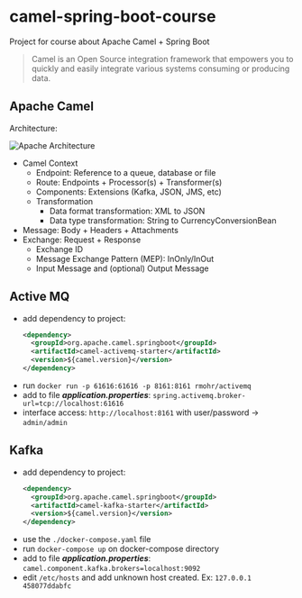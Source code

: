 # camel-spring-boot-course

Project for course about Apache Camel + Spring Boot

> Camel is an Open Source integration framework that empowers you to quickly and easily integrate various systems consuming or producing data.

## Apache Camel

Architecture:

![](https://laissonsilveira.github.io/camel-spring-boot-course/doc/camel-architecture.png "Apache Architecture")

* Camel Context
  * Endpoint: Reference to a queue, database or file
  * Route: Endpoints + Processor(s) + Transformer(s)
  * Components: Extensions (Kafka, JSON, JMS, etc)
  * Transformation
    * Data format transformation: XML to JSON
    * Data type transformation: String to CurrencyConversionBean
* Message: Body + Headers + Attachments
* Exchange: Request + Response
  * Exchange ID
  * Message Exchange Pattern (MEP): InOnly/InOut
  * Input Message and (optional) Output Message

## Active MQ 

* add dependency to project:
  ```xml
  <dependency>
    <groupId>org.apache.camel.springboot</groupId>
    <artifactId>camel-activemq-starter</artifactId>
    <version>${camel.version}</version>
  </dependency>
  ```
* run `docker run -p 61616:61616 -p 8161:8161 rmohr/activemq`
* add to file **_application.properties_**: `spring.activemq.broker-url=tcp://localhost:61616`
* interface access: `http://localhost:8161` with user/password -> `admin/admin`

## Kafka

* add dependency to project:
  ```xml
  <dependency>
    <groupId>org.apache.camel.springboot</groupId>
    <artifactId>camel-kafka-starter</artifactId>
    <version>${camel.version}</version>
  </dependency>
  ```
* use the `./docker-compose.yaml` file
* run `docker-compose up` on docker-compose directory
* add to file **_application.properties_**: `camel.component.kafka.brokers=localhost:9092`
* edit `/etc/hosts` and add unknown host created. Ex: `127.0.0.1   458077ddabfc`